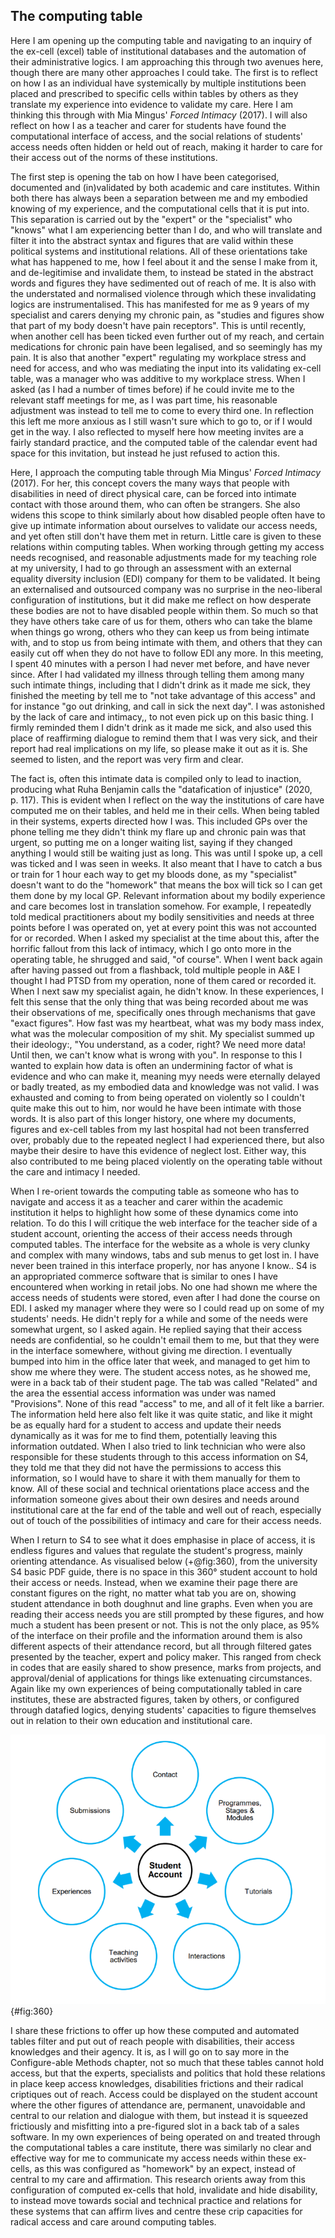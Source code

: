 ## The computing table

Here I am opening up the computing table and navigating to an inquiry of the ex-cell (excel) table of institutional databases and the automation of their administrative logics. I am approaching this through two avenues here, though there are many other approaches I could take. The first is to reflect on how I as an individual have systemically by multiple institutions been placed and prescribed to specific cells within tables by others as they translate my experience into evidence to validate my care. Here I am thinking this through with Mia Mingus' *Forced Intimacy* (2017). I will also reflect on how I as a teacher and carer for students have found the computational interface of access, and the social relations of students' access needs often hidden or held out of reach, making it harder to care for their access out of the norms of these institutions.

The first step is opening the tab on how I have been categorised, documented and (in)validated by both academic and care institutes. Within both there has always been a separation between me and my embodied knowing of my experience, and the computational cells that it is put into. This separation is carried out by the "expert" or the "specialist" who "knows" what I am experiencing better than I do, and who will translate and filter it into the abstract syntax and figures that are valid within these political systems and institutional relations. All of these orientations take what has happened to me, how I feel about it and the sense I make from it, and de-legitimise and invalidate them, to instead be stated in the abstract words and figures they have sedimented out of reach of me. It is also with the understated and normalised violence through which these invalidating logics are instrumentalised. This has manifested for me as 9 years of my specialist and carers denying my chronic pain, as "studies and figures show that part of my body doesn't have pain receptors". This is until recently, when another cell has been ticked even further out of my reach, and certain medications for chronic pain have been legalised, and so seemingly has my pain. It is also that another "expert" regulating my workplace stress and need for access, and who was mediating the input into its validating ex-cell table, was a manager who was additive to my workplace stress. When I asked (as I had a number of times before) if he could invite me to the relevant staff meetings for me, as I was part time, his reasonable adjustment was instead to tell me to come to every third one. In reflection this left me more anxious as I still wasn't sure which to go to, or if I would get in the way. I also reflected to myself here how meeting invites are a fairly standard practice, and the computed table of the calendar event had space for this invitation, but instead he just refused to action this.

Here, I approach the computing table through Mia Mingus' *Forced Intimacy* (2017). For her, this concept covers the many ways that people with disabilities in need of direct physical care, can be forced into intimate contact with those around them, who can often be strangers. She also widens this scope to think similarly about how disabled people often have to give up intimate information about ourselves to validate our access needs, and yet often still don't have them met in return. Little care is given to these relations within computing tables. When working through getting my access needs recognised, and reasonable adjustments made for my teaching role at my university, I had to go through an assessment with an external equality diversity inclusion (EDI) company for them to be validated. It being an externalised and outsourced company was no surprise in the neo-liberal configuration of institutions, but it did make me reflect on how desperate these bodies are not to have disabled people within them. So much so that they have others take care of us for them, others who can take the blame when things go wrong, others who they can keep us from being intimate with, and to stop us from being intimate with them, and others that they can easily cut off when they do not have to follow EDI any more. In this meeting, I spent 40 minutes with a person I had never met before, and have never since. After I had validated my illness through telling them among many such intimate things, including that I didn't drink as it made me sick, they finished the meeting by tell me to "not take advantage of this access" and for instance "go out drinking, and call in sick the next day". I was astonished by the lack of care and intimacy,, to not even pick up on this basic thing. I firmly reminded them I didn't drink as it made me sick, and also used this place of reaffirming dialogue to remind them that I was very sick, and their report had real implications on my life, so please make it out as it is. She seemed to listen, and the report was very firm and clear.

The fact is, often this intimate data is compiled only to lead to inaction, producing what Ruha Benjamin calls the "datafication of injustice" (2020, p. 117). This is evident when I reflect on the way the institutions of care have computed me on their tables, and held me in their cells. When being tabled in their systems, experts directed how I was. This included GPs over the phone telling me they didn't think my flare up and chronic pain was that urgent, so putting me on a longer waiting list, saying if they changed anything I would still be waiting just as long. This was until I spoke up, a cell was ticked and I was seen in weeks. It also meant that I have to catch a bus or train for 1 hour each way to get my bloods done, as my "specialist" doesn't want to do the "homework" that means the box will tick so I can get them done by my local GP. Relevant information about my bodily experience and care becomes lost in translation somehow. For example, I repeatedly told medical practitioners about my bodily sensitivities and needs at three points before I was operated on, yet at every point this was not accounted for or recorded. When I asked my specialist at the time about this, after the horrific fallout from this lack of intimacy, which I go onto more in the operating table, he shrugged and said, "of course". When I went back again after having passed out from a flashback, told multiple people in A&E I thought I had PTSD from my operation, none of them cared or recorded it. When I next saw my specialist again, he didn't know. In these experiences, I felt this sense that the only thing that was being recorded about me was their observations of me, specifically ones through mechanisms that gave "exact figures". How fast was my heartbeat, what was my body mass index, what was the molecular composition of my shit. My specialist summed up their ideology:, "You understand, as a coder, right? We need more data! Until then, we can't know what is wrong with you". In response to this I wanted to explain how data is often an undermining factor of what is evidence and who can make it, meaning myy needs were eternally delayed or badly treated, as my embodied data and knowledge was not valid. I was exhausted and coming to from being operated on violently so I couldn't quite make this out to him, nor would he have been intimate with those words. It is also part of this longer history, one where my documents, figures and ex-cell tables from my last hospital had not been transferred over, probably due to the repeated neglect I had experienced there, but also maybe their desire to have this evidence of neglect lost. Either way, this also contributed to me being placed violently on the operating table without the care and intimacy I needed.

When I re-orient towards the computing table as someone who has to navigate and access it as a teacher and carer within the academic institution it helps to highlight how some of these dynamics come into relation. To do this I will critique the web interface for the teacher side of a student account, orienting the access of their access needs through computed tables. The interface for the website as a whole is very clunky and complex with many windows, tabs and sub menus to get lost in. I have never been trained in this interface properly, nor has anyone I know.. S4 is an appropriated commerce software that is similar to ones I have encountered when working in retail jobs. No one had shown me where the access needs of students were stored, even after I had done the course on EDI. I asked my manager where they were so I could read up on some of my students' needs. He didn't reply for a while and some of the needs were somewhat urgent, so I asked again. He replied saying that their access needs are confidential, so he couldn't email them to me, but that they were in the interface somewhere, without giving me direction. I eventually bumped into him in the office later that week, and managed to get him to show me where they were. The student access notes, as he showed me, were in a back tab of their student page. The tab was called "Related" and the area the essential access information was under was named "Provisions". None of this read "access" to me, and all of it felt like a barrier. The information held here also felt like it was quite static, and like it might be as equally hard for a student to access and update their needs dynamically as it was for me to find them, potentially leaving this information outdated. When I also tried to link technician who were also responsible for these students through to this access information on S4, they told me that they did not have the permissions to access this information, so I would have to share it with them manually for them to know. All of these social and technical orientations place access and the information someone gives about their own desires and needs around institutional care at the far end of the table and well out of reach, especially out of touch of the possibilities of intimacy and care for their access needs.

When I return to S4 to see what it does emphasise in place of access, it is endless figures and values that regulate the student's progress, mainly orienting attendance. As visualised below (+@fig:360), from the university S4 basic PDF guide, there is no space in this 360° student account to hold their access or needs. Instead, when we examine their page there are constant figures on the right, no matter what tab you are on, showing student attendance in both doughnut and line graphs. Even when you are reading their access needs you are still prompted by these figures, and how much a student has been present or not. This is not the only place, as 95% of the interface on their profile and the information around them is also different aspects of their attendance record, but all through filtered gates presented by the teacher, expert and policy maker. This ranged from check in codes that are easily shared to show presence, marks from projects, and approval/denial of applications for things like extenuating circumstances. Again like my own experiences of being computationally tabled in care institutes, these are abstracted figures, taken by others, or configured through datafied logics, denying students' capacities to figure themselves out in relation to their own education and institutional care.

![Figure 1: S4 student account visualisation.](media/image1.png){#fig:360}

I share these frictions to offer up how these computed and automated tables filter and put out of reach people with disabilities, their access knowledges and their agency. It is, as I will go on to say more in the Configure-able Methods chapter, not so much that these tables cannot hold access, but that the experts, specialists and politics that hold these relations in place keep access knowledges, disabilities frictions and their radical criptiques out of reach. Access could be displayed on the student account where the other figures of attendance are, permanent, unavoidable and central to our relation and dialogue with them, but instead it is squeezed frictiously and misfitting into a pre-figured slot in a back tab of a sales software. In my own experiences of being operated on and treated through the computational tables a care institute, there was similarly no clear and effective way for me to communicate my access needs within these ex-cells, as this was configured as "homework" by an expect, instead of central to my care and affirmation. This research orients away from this configuration of computed ex-cells that hold, invalidate and hide disability, to instead move towards social and technical practice and relations for these systems that can affirm lives and centre these crip capacities for radical access and care around computing tables.

